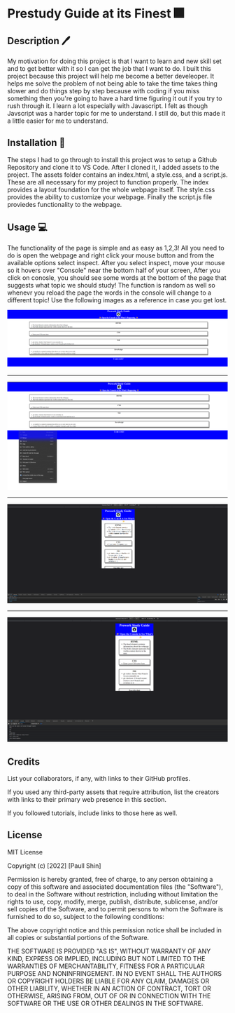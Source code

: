 # Prestudy Guide at its Finest 🎆

## Description 🖊️

My motivation for doing this project is that I want to learn and new skill set and to get better with it so I can get the job that I want to do. I built this project because this project will help me become a better develeoper. It helps me solve the problem of not being able to take the time takes thing slower and do things step by step because with coding if you miss something then you're going to have a hard time figuring it out if you try to rush through it. I learn a lot especially with Javascript. I felt as though Javscript was a harder topic for me to understand. I still do, but this made it a little easier for me to understand.

## Installation 🔧

The steps I had to go through to install this project was to setup a Github Repository and clone it to VS Code. After I cloned it, I added assets to the project. The assets folder contains an index.html, a style.css, and a script.js. These are all necessary for my project to function properly. The index provides a layout foundation for the whole webpage itself. The style.css provides the ability to customize your webpage. Finally the script.js file proviedes functionality to the webpage.


## Usage 💻

The functionality of the page is simple and as easy as 1,2,3! All you need to do is open the webpage and right click your mouse button and from the available options select inspect. After you select inspect, move your mouse so it hovers over "Console" near the bottom half of your screen, After you click on conosle, you should see some words at the bottom of the page that suggests what topic we should study! The function is random as well so whenevr you reload the page the words in the console will change to a different topic! Use the following images as a reference in case you get lost. 

![screenshots](./prework-study-guide/assets/images/Screenshot%202022-10-30%2020.33.35.png) 

<hr>

![screenshots](./prework-study-guide/assets/images/Screenshot%202022-10-30%2020.33.52.png) 

<hr>

![screenshots](./prework-study-guide/assets/images/Screenshot%202022-10-30%2020.33.59.png) 

<hr>

![screenshots](./prework-study-guide/assets/images/Screenshot%202022-10-30%2020.34.05.png) 



## Credits

List your collaborators, if any, with links to their GitHub profiles.

If you used any third-party assets that require attribution, list the creators with links to their primary web presence in this section.

If you followed tutorials, include links to those here as well.

## License

MIT License

Copyright (c) [2022] [Paull Shin]

Permission is hereby granted, free of charge, to any person obtaining a copy
of this software and associated documentation files (the "Software"), to deal
in the Software without restriction, including without limitation the rights
to use, copy, modify, merge, publish, distribute, sublicense, and/or sell
copies of the Software, and to permit persons to whom the Software is
furnished to do so, subject to the following conditions:

The above copyright notice and this permission notice shall be included in all
copies or substantial portions of the Software.

THE SOFTWARE IS PROVIDED "AS IS", WITHOUT WARRANTY OF ANY KIND, EXPRESS OR
IMPLIED, INCLUDING BUT NOT LIMITED TO THE WARRANTIES OF MERCHANTABILITY,
FITNESS FOR A PARTICULAR PURPOSE AND NONINFRINGEMENT. IN NO EVENT SHALL THE
AUTHORS OR COPYRIGHT HOLDERS BE LIABLE FOR ANY CLAIM, DAMAGES OR OTHER
LIABILITY, WHETHER IN AN ACTION OF CONTRACT, TORT OR OTHERWISE, ARISING FROM,
OUT OF OR IN CONNECTION WITH THE SOFTWARE OR THE USE OR OTHER DEALINGS IN THE
SOFTWARE.

